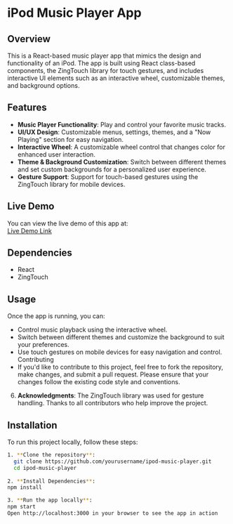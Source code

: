 # iPod Music Player App

## Overview
This is a React-based music player app that mimics the design and functionality of an iPod. The app is built using React class-based components, the ZingTouch library for touch gestures, and includes interactive UI elements such as an interactive wheel, customizable themes, and background options.

## Features
- **Music Player Functionality**: Play and control your favorite music tracks.
- **UI/UX Design**: Customizable menus, settings, themes, and a "Now Playing" section for easy navigation.
- **Interactive Wheel**: A customizable wheel control that changes color for enhanced user interaction.
- **Theme & Background Customization**: Switch between different themes and set custom backgrounds for a personalized user experience.
- **Gesture Support**: Support for touch-based gestures using the ZingTouch library for mobile devices.

## Live Demo
You can view the live demo of this app at:  
[Live Demo Link](https://i-pod-app-on-react.vercel.app/) 

## Dependencies
- React
- ZingTouch

## Usage
Once the app is running, you can:

- Control music playback using the interactive wheel.
- Switch between different themes and customize the background to suit your preferences.
- Use touch gestures on mobile devices for easy navigation and control.
Contributing
- If you'd like to contribute to this project, feel free to fork the repository, make changes, and submit a pull request. Please ensure that your changes follow the existing code style and conventions.

6. **Acknowledgments**:
The ZingTouch library was used for gesture handling.
Thanks to all contributors who help improve the project.

## Installation
To run this project locally, follow these steps:

 ```bash
1. **Clone the repository**:
   git clone https://github.com/yourusername/ipod-music-player.git
   cd ipod-music-player
   
2. **Install Dependencies**:  
npm install

3. **Run the app locally**:
npm start
Open http://localhost:3000 in your browser to see the app in action


